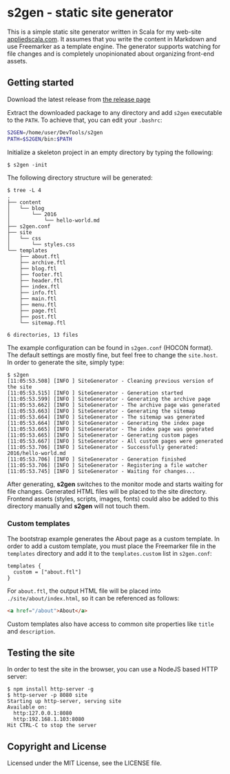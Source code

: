 # s2gen - static site generator

This is a simple static site generator written in Scala for my web-site [appliedscala.com](http://appliedscala.com/). It assumes that you write the content in Markdown and use Freemarker as a template engine. The generator supports watching for file changes and is completely unopinionated about organizing front-end assets.

## Getting started

Download the latest release from [the release page](https://github.com/denisftw/s2gen/releases/latest)

Extract the downloaded package to any directory and add `s2gen`
executable to the `PATH`. To achieve that, you can edit your `.bashrc`:

```bash
S2GEN=/home/user/DevTools/s2gen
PATH=$S2GEN/bin:$PATH
```

Initialize a skeleton project in an empty directory by typing the following:

```
$ s2gen -init
```

The following directory structure will be generated:

```
$ tree -L 4
.
├── content
│   └── blog
│       └── 2016
│           └── hello-world.md
├── s2gen.conf
├── site
│   └── css
│       └── styles.css
└── templates
    ├── about.ftl
    ├── archive.ftl
    ├── blog.ftl
    ├── footer.ftl
    ├── header.ftl
    ├── index.ftl
    ├── info.ftl
    ├── main.ftl
    ├── menu.ftl
    ├── page.ftl
    ├── post.ftl
    └── sitemap.ftl

6 directories, 13 files

```

The example configuration can be found in `s2gen.conf` (HOCON format).
The default settings are mostly fine, but feel free to change the `site.host`.
In order to generate the site, simply type:

```
$ s2gen
[11:05:53.508] [INFO ] SiteGenerator - Cleaning previous version of the site
[11:05:53.515] [INFO ] SiteGenerator - Generation started
[11:05:53.599] [INFO ] SiteGenerator - Generating the archive page
[11:05:53.662] [INFO ] SiteGenerator - The archive page was generated
[11:05:53.663] [INFO ] SiteGenerator - Generating the sitemap
[11:05:53.664] [INFO ] SiteGenerator - The sitemap was generated
[11:05:53.664] [INFO ] SiteGenerator - Generating the index page
[11:05:53.665] [INFO ] SiteGenerator - The index page was generated
[11:05:53.665] [INFO ] SiteGenerator - Generating custom pages
[11:05:53.667] [INFO ] SiteGenerator - All custom pages were generated
[11:05:53.706] [INFO ] SiteGenerator - Successfully generated: 2016/hello-world.md
[11:05:53.706] [INFO ] SiteGenerator - Generation finished
[11:05:53.706] [INFO ] SiteGenerator - Registering a file watcher
[11:05:53.745] [INFO ] SiteGenerator - Waiting for changes...
```

After generating, **s2gen** switches to the monitor mode and starts waiting for file changes.
Generated HTML files will be placed to the site directory.
Frontend assets (styles, scripts, images, fonts) could also be added
to this directory manually and **s2gen** will not touch them.

### Custom templates

The bootstrap example generates the About page as a custom template. In order to add a custom template,
you must place the Freemarker file in the `templates` directory and add it to the `templates.custom` list in `s2gen.conf`:

```
templates {
  custom = ["about.ftl"]
}
```

For `about.ftl`, the output HTML file will be placed into `./site/about/index.html`, so it can be referenced as follows:

```html
<a href="/about">About</a>
```

Custom templates also have access to common site properties like `title` and `description`.

## Testing the site

In order to test the site in the browser, you can use a NodeJS based HTTP server:

```
$ npm install http-server -g
$ http-server -p 8080 site
Starting up http-server, serving site
Available on:
  http:127.0.0.1:8080
  http:192.168.1.103:8080
Hit CTRL-C to stop the server
```

## Copyright and License

Licensed under the MIT License, see the LICENSE file.
